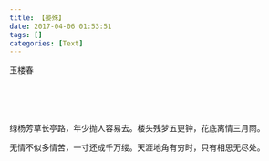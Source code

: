 ```yaml
---
title: 【晏殊】
date: 2017-04-06 01:53:51
tags: []
categories: [Text]
---
```


<p dir="ltr"  >玉楼春<br /><br /><br /><br /><br /></p> 
<p dir="ltr"  >绿杨芳草长亭路，年少抛人容易去。楼头残梦五更钟，花底离情三月雨。</p> 
<p dir="ltr"  >无情不似多情苦，一寸还成千万缕。天涯地角有穷时，只有相思无尽处。</p>